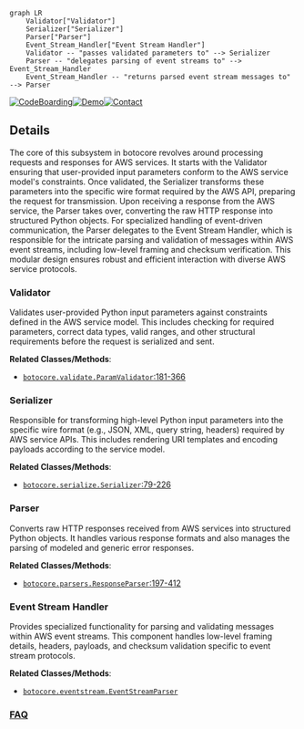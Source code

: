 ```mermaid
graph LR
    Validator["Validator"]
    Serializer["Serializer"]
    Parser["Parser"]
    Event_Stream_Handler["Event Stream Handler"]
    Validator -- "passes validated parameters to" --> Serializer
    Parser -- "delegates parsing of event streams to" --> Event_Stream_Handler
    Event_Stream_Handler -- "returns parsed event stream messages to" --> Parser
```

[![CodeBoarding](https://img.shields.io/badge/Generated%20by-CodeBoarding-9cf?style=flat-square)](https://github.com/CodeBoarding/GeneratedOnBoardings)[![Demo](https://img.shields.io/badge/Try%20our-Demo-blue?style=flat-square)](https://www.codeboarding.org/demo)[![Contact](https://img.shields.io/badge/Contact%20us%20-%20contact@codeboarding.org-lightgrey?style=flat-square)](mailto:contact@codeboarding.org)

## Details

The core of this subsystem in botocore revolves around processing requests and responses for AWS services. It starts with the Validator ensuring that user-provided input parameters conform to the AWS service model's constraints. Once validated, the Serializer transforms these parameters into the specific wire format required by the AWS API, preparing the request for transmission. Upon receiving a response from the AWS service, the Parser takes over, converting the raw HTTP response into structured Python objects. For specialized handling of event-driven communication, the Parser delegates to the Event Stream Handler, which is responsible for the intricate parsing and validation of messages within AWS event streams, including low-level framing and checksum verification. This modular design ensures robust and efficient interaction with diverse AWS service protocols.

### Validator
Validates user-provided Python input parameters against constraints defined in the AWS service model. This includes checking for required parameters, correct data types, valid ranges, and other structural requirements before the request is serialized and sent.


**Related Classes/Methods**:

- <a href="https://github.com/boto/botocore/blob/develop/botocore/validate.py#L181-L366" target="_blank" rel="noopener noreferrer">`botocore.validate.ParamValidator`:181-366</a>


### Serializer
Responsible for transforming high-level Python input parameters into the specific wire format (e.g., JSON, XML, query string, headers) required by AWS service APIs. This includes rendering URI templates and encoding payloads according to the service model.


**Related Classes/Methods**:

- <a href="https://github.com/boto/botocore/blob/develop/botocore/serialize.py#L79-L226" target="_blank" rel="noopener noreferrer">`botocore.serialize.Serializer`:79-226</a>


### Parser
Converts raw HTTP responses received from AWS services into structured Python objects. It handles various response formats and also manages the parsing of modeled and generic error responses.


**Related Classes/Methods**:

- <a href="https://github.com/boto/botocore/blob/develop/botocore/parsers.py#L197-L412" target="_blank" rel="noopener noreferrer">`botocore.parsers.ResponseParser`:197-412</a>


### Event Stream Handler
Provides specialized functionality for parsing and validating messages within AWS event streams. This component handles low-level framing details, headers, payloads, and checksum validation specific to event stream protocols.


**Related Classes/Methods**:

- <a href="https://github.com/boto/botocore/blob/develop/botocore/eventstream.py" target="_blank" rel="noopener noreferrer">`botocore.eventstream.EventStreamParser`</a>




### [FAQ](https://github.com/CodeBoarding/GeneratedOnBoardings/tree/main?tab=readme-ov-file#faq)